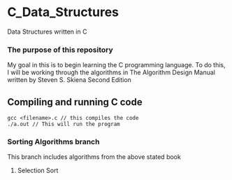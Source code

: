 # C_Data_Structures
Data Structures written in C

### The purpose of this repository
My goal in this is to begin learning the C programming language. To do this, I will be working through the algorithms in The Algorithm Design Manual written by Steven S. Skiena Second Edition


## Compiling and running C code
``` 
gcc <filename>.c // this compiles the code
./a.out // This will run the program
```

### Sorting Algorithms branch
This branch includes algorithms from the above stated book
1. Selection Sort
